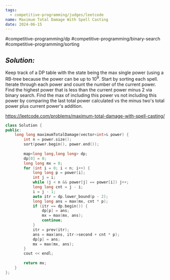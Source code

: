 ```yaml
---
tags:
  - competitive-programming/judges/leetcode
name: Maximum Total Damage With Spell Casting
date: 2024-06-15
---
```

#competitive-programming/dp #competitive-programming/binary-search #competitive-programming/sorting 
## _Solution:_
Keep track of a DP table with the state being the max single power (using a RB-tree because the power can be up to $10^9$. Start by sorting each spell. Iterate through each power and count the number of the current power. Find the highest power that is less than the current power minus 2 via binary search. Find the max of including this power vs not including this power by comparing the last total power calculated vs the minus two's total power plus current power's addition.

https://leetcode.com/problems/maximum-total-damage-with-spell-casting/
```cpp
class Solution {
public:
    long long maximumTotalDamage(vector<int>& power) {
        int n = power.size();
        sort(power.begin(), power.end());
        
        map<long long,long long> dp;
        dp[0] = 0;
        long long mx = 0;
        for (int i = 0; i < n; i++) {
            long long p = power[i];
            int j = i;
            while (j < n && power[j] == power[i]) j++;
            long long cnt = j - i;
            i = j - 1;
            auto itr = dp.lower_bound(p - 2);
            long long ans = max(mx, cnt * p);
            if (itr == dp.begin()) {
                dp[p] = ans;
                mx = max(mx, ans);
                continue;
            }
            itr = prev(itr);
            ans = max(ans, itr->second + cnt * p);
            dp[p] = ans;
            mx = max(mx, ans);
        }
        cout << endl;
        
        return mx;
    }
};
```